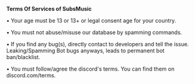 **Terms Of Services of SubsMusic**

• Your age must be 13 or 13+ or legal consent age for your country.

• You must not abuse/misuse our database by spamming commands.

• If you find any bug(s), directly contact to developers and tell the issue. Leaking/Spamming Bot bugs anyways, leads to permanent bot ban/blacklist.

• You must follow/agree the discord's terms. You can find them on discord.com/terms.
